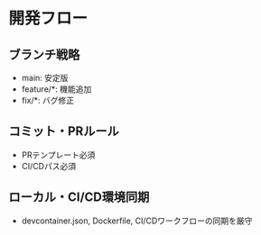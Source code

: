 # 開発フロー

## ブランチ戦略
- main: 安定版
- feature/*: 機能追加
- fix/*: バグ修正

## コミット・PRルール
- PRテンプレート必須
- CI/CDパス必須

## ローカル・CI/CD環境同期
- devcontainer.json, Dockerfile, CI/CDワークフローの同期を厳守 